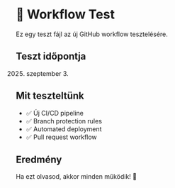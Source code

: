 # 🧪 Workflow Test

Ez egy teszt fájl az új GitHub workflow tesztelésére.

## Teszt időpontja
2025. szeptember 3.

## Mit teszteltünk
- ✅ Új CI/CD pipeline
- ✅ Branch protection rules
- ✅ Automated deployment
- ✅ Pull request workflow

## Eredmény
Ha ezt olvasod, akkor minden működik! 🎉
